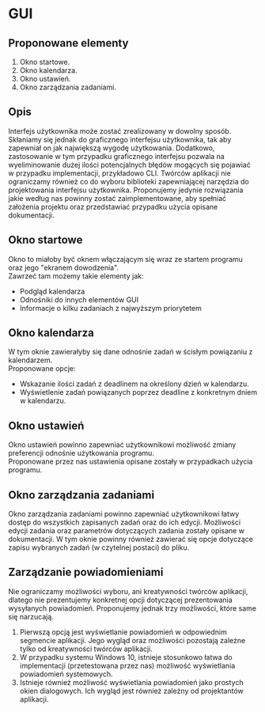 # GUI
## Proponowane elementy
1. Okno startowe.
2. Okno kalendarza.
3. Okno ustawień.
4. Okno zarządzania zadaniami.

## Opis
Interfejs użytkownika może zostać zrealizowany w dowolny sposób. Skłaniamy się jednak do graficznego interfejsu użytkownika, tak aby zapewniał on jak największą wygodę użytkowania. Dodatkowo, zastosowanie w tym przypadku graficznego interfejsu pozwala na wyeliminowanie dużej ilości potencjalnych błędów mogących się pojawiać w przypadku implementacji, przykładowo CLI. Twórców aplikacji nie ograniczamy również co do wyboru biblioteki zapewniającej narzędzia do projektowania interfejsu użytkownika. Proponujemy jedynie rozwiązania jakie według nas powinny zostać zaimplementowane, aby spełniać założenia projektu oraz przedstawiać przypadku użycia opisane dokumentacji.

## Okno startowe
Okno to miałoby być oknem włączającym się wraz ze startem programu oraz jego "ekranem dowodzenia".  
Zawrzeć tam możemy takie elementy jak:
  - Podgląd kalendarza
  - Odnośniki do innych elementów GUI
  - Informacje o kilku zadaniach z najwyższym priorytetem

## Okno kalendarza
W tym oknie zawierałyby się dane odnośnie zadań w ścisłym powiązaniu z kalendarzem.  
Proponowane opcje:  
   - Wskazanie ilości zadań z deadlinem na określony dzień w kalendarzu.
   - Wyświetlenie zadań powiązanych poprzez deadline z konkretnym dniem w kalendarzu.

## Okno ustawień
Okno ustawień powinno zapewniać użytkownikowi możliwość zmiany preferencji odnośnie użytkowania programu.  
Proponowane przez nas ustawienia opisane zostały w przypadkach użycia programu.

## Okno zarządzania zadaniami
Okno zarządzania zadaniami powinno zapewniać użytkownikowi łatwy dostęp do wszystkich zapisanych zadań oraz do ich  edycji. Możliwości edycji zadania oraz parametrów dotyczących zadania zostały opisane w dokumentacji. W tym oknie powinny również zawierać się opcje dotyczące zapisu wybranych zadań (w czytelnej postaci) do pliku.

## Zarządzanie powiadomieniami
Nie ograniczamy możliwości wyboru, ani kreatywności twórców aplikacji, dlatego nie prezentujemy konkretnej opcji dotyczącej prezentowania wysyłanych powiadomień. Proponujemy jednak trzy możliwości, które same się narzucają.  
1. Pierwszą opcją jest wyświetlanie powiadomień w odpowiednim segmencie aplikacji. Jego wygląd oraz możliwości pozostają zależne tylko od kreatywności twórców aplikacji.
2. W przypadku systemu Windows 10, istnieje stosunkowo łatwa do implementacji (przetestowana przez nas) możliwość wyświetlania powiadomień systemowych.
3. Istnieje również możliwość wyświetlania powiadomień jako prostych okien dialogowych. Ich wygląd jest również zależny od projektantów aplikacji. 

